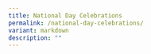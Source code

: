 ```yaml
---
title: National Day Celebrations
permalink: /national-day-celebrations/
variant: markdown
description: ""
---
```

